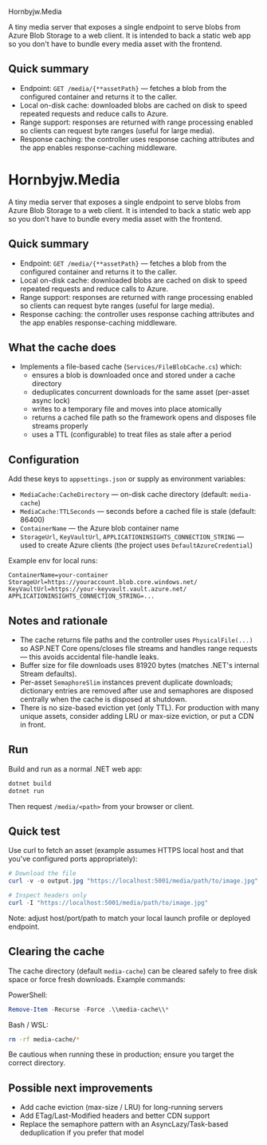 Hornbyjw.Media

A tiny media server that exposes a single endpoint to serve blobs from Azure Blob Storage to a web client. It is intended to back a static web app so you don't have to bundle every media asset with the frontend.

## Quick summary

- Endpoint: `GET /media/{**assetPath}` — fetches a blob from the configured container and returns it to the caller.
- Local on-disk cache: downloaded blobs are cached on disk to speed repeated requests and reduce calls to Azure.
- Range support: responses are returned with range processing enabled so clients can request byte ranges (useful for large media).
- Response caching: the controller uses response caching attributes and the app enables response-caching middleware.
# Hornbyjw.Media

A tiny media server that exposes a single endpoint to serve blobs from Azure Blob Storage to a web client. It is intended to back a static web app so you don't have to bundle every media asset with the frontend.

## Quick summary

- Endpoint: `GET /media/{**assetPath}` — fetches a blob from the configured container and returns it to the caller.
- Local on-disk cache: downloaded blobs are cached on disk to speed repeated requests and reduce calls to Azure.
- Range support: responses are returned with range processing enabled so clients can request byte ranges (useful for large media).
- Response caching: the controller uses response caching attributes and the app enables response-caching middleware.

## What the cache does

- Implements a file-based cache (`Services/FileBlobCache.cs`) which:
  - ensures a blob is downloaded once and stored under a cache directory
  - deduplicates concurrent downloads for the same asset (per-asset async lock)
  - writes to a temporary file and moves into place atomically
  - returns a cached file path so the framework opens and disposes file streams properly
  - uses a TTL (configurable) to treat files as stale after a period

## Configuration

Add these keys to `appsettings.json` or supply as environment variables:

- `MediaCache:CacheDirectory` — on-disk cache directory (default: `media-cache`)
- `MediaCache:TTLSeconds` — seconds before a cached file is stale (default: 86400)
- `ContainerName` — the Azure blob container name
- `StorageUrl`, `KeyVaultUrl`, `APPLICATIONINSIGHTS_CONNECTION_STRING` — used to create Azure clients (the project uses `DefaultAzureCredential`)

Example env for local runs:

```
ContainerName=your-container
StorageUrl=https://youraccount.blob.core.windows.net/
KeyVaultUrl=https://your-keyvault.vault.azure.net/
APPLICATIONINSIGHTS_CONNECTION_STRING=...
```

## Notes and rationale

- The cache returns file paths and the controller uses `PhysicalFile(...)` so ASP.NET Core opens/closes file streams and handles range requests — this avoids accidental file-handle leaks.
- Buffer size for file downloads uses 81920 bytes (matches .NET's internal Stream defaults).
- Per-asset `SemaphoreSlim` instances prevent duplicate downloads; dictionary entries are removed after use and semaphores are disposed centrally when the cache is disposed at shutdown.
- There is no size-based eviction yet (only TTL). For production with many unique assets, consider adding LRU or max-size eviction, or put a CDN in front.

## Run

Build and run as a normal .NET web app:

```powershell
dotnet build
dotnet run
```

Then request `/media/<path>` from your browser or client.

## Quick test

Use curl to fetch an asset (example assumes HTTPS local host and that you've configured ports appropriately):

```powershell
# Download the file
curl -v -o output.jpg "https://localhost:5001/media/path/to/image.jpg"

# Inspect headers only
curl -I "https://localhost:5001/media/path/to/image.jpg"
```

Note: adjust host/port/path to match your local launch profile or deployed endpoint.

## Clearing the cache

The cache directory (default `media-cache`) can be cleared safely to free disk space or force fresh downloads. Example commands:

PowerShell:

```powershell
Remove-Item -Recurse -Force .\\media-cache\\*
```

Bash / WSL:

```bash
rm -rf media-cache/*
```

Be cautious when running these in production; ensure you target the correct directory.

## Possible next improvements

- Add cache eviction (max-size / LRU) for long-running servers
- Add ETag/Last-Modified headers and better CDN support
- Replace the semaphore pattern with an AsyncLazy/Task-based deduplication if you prefer that model
